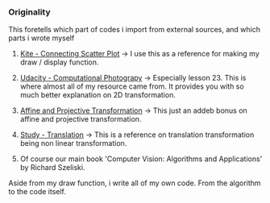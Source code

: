 ### Originality
This foretells which part of codes i import from external sources, and which parts i wrote myself

1. [Kite - Connecting Scatter Plot](https://kite.com/python/answers/how-to-make-a-connected-scatter-plot-in-matplotlib-in-python) -> I use this as a reference for making my draw / display function.

2. [Udacity - Computational Photograpy](https://classroom.udacity.com/courses/ud955) -> Especially lesson 23. This is where almost all of my resource came from. It provides you with so much better explanation on 2D transformation.

3. [Affine and Projective Transformation](https://www.graphicsmill.com/docs/gm5/Transformations.htm) -> This just an addeb bonus on affine and projective transformation.

4. [Study - Translation](https://study.com/academy/answer/why-is-translation-not-a-linear-transformation.html) -> This is a reference on translation transformation being non linear transformation.

5. Of course our main book 'Computer Vision: Algorithms and Applications' by Richard Szeliski.

Aside from my draw function, i write all of my own code. From the algorithm to the code itself.
